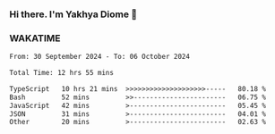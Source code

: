 ### Hi there. I'm Yakhya Diome 👋

### WAKATIME
<!--START_SECTION:waka-->

```txt
From: 30 September 2024 - To: 06 October 2024

Total Time: 12 hrs 55 mins

TypeScript   10 hrs 21 mins  >>>>>>>>>>>>>>>>>>>>-----   80.18 %
Bash         52 mins         >>-----------------------   06.75 %
JavaScript   42 mins         >------------------------   05.45 %
JSON         31 mins         >------------------------   04.01 %
Other        20 mins         >------------------------   02.63 %
```

<!--END_SECTION:waka-->
